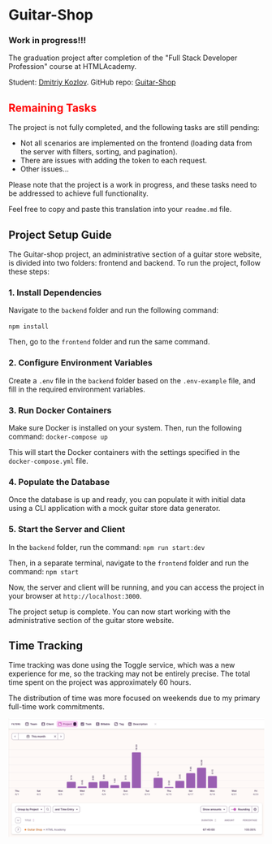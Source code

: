 # Guitar-Shop
### Work in progress!!! 

The graduation project after completion of the "Full Stack Developer Profession" course at HTMLAcademy.

 Student: [Dmitriy Kozlov](https://up.htmlacademy.ru/nodejs-api/3/user/912453).
 GitHub repo: [Guitar-Shop](https://github.com/MrDimk/Guitar-Shop)

## <span style="color:red">Remaining Tasks</span>

The project is not fully completed, and the following tasks are still pending:

- Not all scenarios are implemented on the frontend (loading data from the server with filters, sorting, and pagination).
- There are issues with adding the token to each request.
- Other issues...

Please note that the project is a work in progress, and these tasks need to be addressed to achieve full functionality.

Feel free to copy and paste this translation into your `readme.md` file.


## Project Setup Guide

The Guitar-shop project, an administrative section of a guitar store website, is divided into two folders: frontend and backend. To run the project, follow these steps:

### 1. Install Dependencies

Navigate to the `backend` folder and run the following command:

`npm install`

Then, go to the `frontend` folder and run the same command.


### 2. Configure Environment Variables

Create a `.env` file in the `backend` folder based on the `.env-example` file, and fill in the required environment variables.

### 3. Run Docker Containers

Make sure Docker is installed on your system. Then, run the following command:
`docker-compose up`


This will start the Docker containers with the settings specified in the `docker-compose.yml` file.

### 4. Populate the Database

Once the database is up and ready, you can populate it with initial data using a CLI application with a mock guitar store data generator.


### 5. Start the Server and Client

In the `backend` folder, run the command: `npm run start:dev`


Then, in a separate terminal, navigate to the `frontend` folder and run the command:
`npm start`


Now, the server and client will be running, and you can access the project in your browser at `http://localhost:3000`.

The project setup is complete. You can now start working with the administrative section of the guitar store website.


## Time Tracking

Time tracking was done using the Toggle service, which was a new experience for me, so the tracking may not be entirely precise. The total time spent on the project was approximately 60 hours.

The distribution of time was more focused on weekends due to my primary full-time work commitments.


![img.png](toggle.png)

